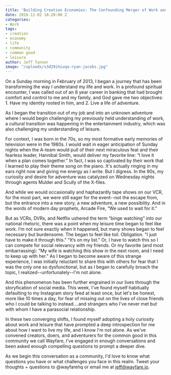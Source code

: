 ```yaml
---
title: 'Building Creation Economies: The Confounding Merger of Work and Leisure'
date: 2016-12-02 18:20:00 Z
categories:
- Work
tags:
- creation
- economy
- life
- community
- common good
- leisure
author: Jeff Tanner
image: "/uploads/s3d29ihiuqa-ryan-jacobs.jpg"
---
```


On a Sunday morning in February of 2013, I began a journey that has been transforming the way I understand my life and work. In a profound spiritual encounter, I was called out of an 8 year career in banking that had brought comfort and control to me and my family, and God gave me two objectives: 1. Have my identity rooted in him, and 2. Live a life of adventure.

As I began the transition out of my job and into an unknown adventure where I would begin challenging my previously held understanding of work, a cultural transition was happening in the entertainment industry, which was also challenging my understanding of leisure. 

<!-- more -->

For context, I was born in the 70s, so my most formative early memories of television were in the 1980s. I would wait in eager anticipation of Sunday nights when the A-team would pull of their next miraculous feat and their fearless leader, Hannibal Smith, would deliver my favorite line: “I love it when a plan comes together." In fact, I was so captivated by their work that I learned to play their theme song on the piano. It's actually ringing in my ears right now and giving me energy as I write. But I digress. In the 90s, my curiosity and desire for adventure was catalyzed on Wednesday nights through agents Mulder and Scully of the X-files.

And while we would occasionally and haphazardly tape shows on our VCR, for the most part, we were still eager for the event--not the escape from, but the entrance into a new story, a new adventure, a new possibility. And in the words of modern day prophets, Arcade Fire, “We used to wait for it.”

But as VCRs, DVRs, and Netflix ushered the term “binge watching” into our national rhetoric, there was a point when my leisure time began to feel like work. I’m not sure exactly when it happened, but many shows began to feel necessary but burdensome. The began to feel like toil. Obligation. "I just have to make it through this." "It’s on my list." Or, I have to watch this so I can compete for social relevancy with my friends. Or my favorite (and most embarrassing): "My wife is watching this show in the next room, and I need to keep up with her." As I began to become aware of this strange experience, I was initially reluctant to share this with others for fear that I was the only one so dysfunctional, but as I began to carefully broach the topic, I realized--unfortunately--I'm not alone. 

And this phenomenon has been further engrained in our lives through the storyfication of social media. This week, I've found myself habitually defaulting to my Instagram story feed at least once, but let's be honest, more like 10 times a day, for fear of missing out on the lives of close friends who I could be talking to instead....and strangers who I've never met but with whom I have a parasocial relationship.

In these two converging shifts, I found myself adopting a holy curiosity about work and leisure that have prompted a deep introspection for me about how I want to live my life, and I know I'm not alone. As we've convened creators, doers, and adventurers for the common good in this community we call Wayfare, I've engaged in enough conversations and been asked enough compelling questions to prompt a deeper dive. 

As we begin this conversation as a community, I'd love to know what questions you have or what challenges you face in this realm. Tweet your thoughts + questions to @wayfarehq or email me at jeff@wayfare.io. 
